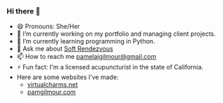 ### Hi there 👋

- 😄 Pronouns: She/Her
- 🔭 I’m currently working on my portfolio and managing client projects.
- 🌱 I’m currently learning programming in Python.
- 💬 Ask me about [Soft Rendezvous](https://soundcloud.com/softrendezvous)
- 📫 How to reach me pamelajgilmour@gmail.com
- ⚡ Fun fact: I'm a licensed acupuncturist in the state of California.
- Here are some websites I've made:
  - [virtualcharms.net](https://www.virtualcharms.net)
  - [pamgilmour.com](https://www.pamgilmour.com)

<!--
**virtualcharms/virtualcharms** is a ✨ _special_ ✨ repository because its `README.md` (this file) appears on your GitHub profile.

Here are some ideas to get you started:


- 👯 I’m looking to collaborate on ...
- 🤔 I’m looking for help with ...

- 😄 Pronouns: ...

-->

